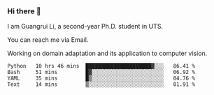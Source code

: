 ### Hi there 👋

<!--
**Solacex/Solacex** is a ✨ _special_ ✨ repository because its `README.md` (this file) appears on your GitHub profile.

Here are some ideas to get you started:

- 🔭 I’m currently working on ...
- 🌱 I’m currently learning ...
- 👯 I’m looking to collaborate on ...
- 🤔 I’m looking for help with ...
- 💬 Ask me about ...
- 📫 How to reach me: ...
- 😄 Pronouns: ...
- ⚡ Fun fact: ...
-->
I am Guangrui Li, a second-year Ph.D. student in UTS.

You can reach me via Email.

Working on domain adaptation and its application to computer vision. 
<!--START_SECTION:waka-->
```text
Python   10 hrs 46 mins  █████████████████████▓░░░   86.41 % 
Bash     51 mins         █▓░░░░░░░░░░░░░░░░░░░░░░░   06.92 % 
YAML     35 mins         █▒░░░░░░░░░░░░░░░░░░░░░░░   04.76 % 
Text     14 mins         ▒░░░░░░░░░░░░░░░░░░░░░░░░   01.91 % 
```
<!--END_SECTION:waka-->
